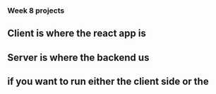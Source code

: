 ### Week 8 projects


## Client is where the react app is 
## Server is where the backend us 

## if you want to run either the client side or the 